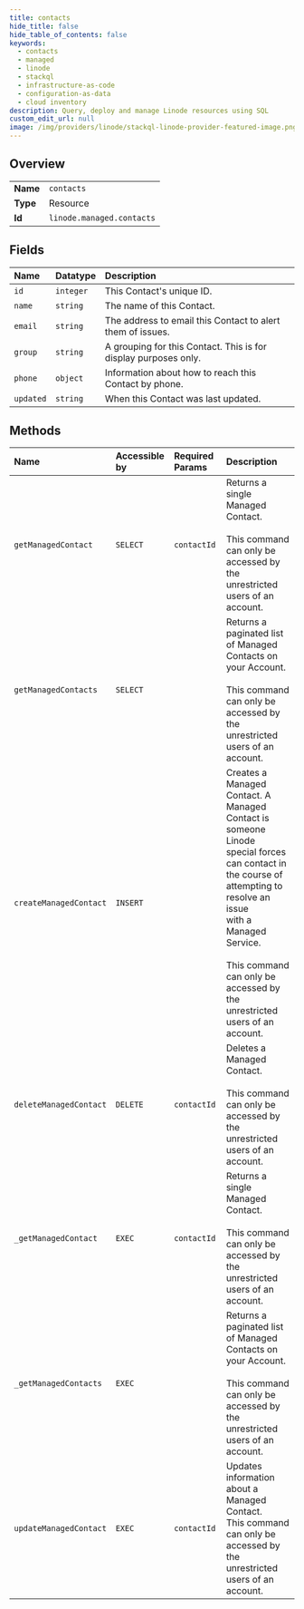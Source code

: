 ```yaml
---
title: contacts
hide_title: false
hide_table_of_contents: false
keywords:
  - contacts
  - managed
  - linode    
  - stackql
  - infrastructure-as-code
  - configuration-as-data
  - cloud inventory
description: Query, deploy and manage Linode resources using SQL
custom_edit_url: null
image: /img/providers/linode/stackql-linode-provider-featured-image.png
---
```

  
    

## Overview
<table><tbody>
<tr><td><b>Name</b></td><td><code>contacts</code></td></tr>
<tr><td><b>Type</b></td><td>Resource</td></tr>
<tr><td><b>Id</b></td><td><code>linode.managed.contacts</code></td></tr>
</tbody></table>

## Fields
| Name | Datatype | Description |
|:-----|:---------|:------------|
| `id` | `integer` | This Contact's unique ID.<br /> |
| `name` | `string` | The name of this Contact.<br /> |
| `email` | `string` | The address to email this Contact to alert them of issues.<br /> |
| `group` | `string` | A grouping for this Contact. This is for display purposes only.<br /> |
| `phone` | `object` | Information about how to reach this Contact by phone.<br /> |
| `updated` | `string` | When this Contact was last updated.<br /> |
## Methods
| Name | Accessible by | Required Params | Description |
|:-----|:--------------|:----------------|:------------|
| `getManagedContact` | `SELECT` | `contactId` | Returns a single Managed Contact.<br /><br />This command can only be accessed by the unrestricted users of an account.<br /> |
| `getManagedContacts` | `SELECT` |  | Returns a paginated list of Managed Contacts on your Account.<br /><br />This command can only be accessed by the unrestricted users of an account.<br /> |
| `createManagedContact` | `INSERT` |  | Creates a Managed Contact.  A Managed Contact is someone Linode<br />special forces can contact in the course of attempting to resolve an issue<br />with a Managed Service.<br /><br />This command can only be accessed by the unrestricted users of an account.<br /> |
| `deleteManagedContact` | `DELETE` | `contactId` | Deletes a Managed Contact.<br /><br />This command can only be accessed by the unrestricted users of an account.<br /> |
| `_getManagedContact` | `EXEC` | `contactId` | Returns a single Managed Contact.<br /><br />This command can only be accessed by the unrestricted users of an account.<br /> |
| `_getManagedContacts` | `EXEC` |  | Returns a paginated list of Managed Contacts on your Account.<br /><br />This command can only be accessed by the unrestricted users of an account.<br /> |
| `updateManagedContact` | `EXEC` | `contactId` | Updates information about a Managed Contact.<br />This command can only be accessed by the unrestricted users of an account.<br /> |
